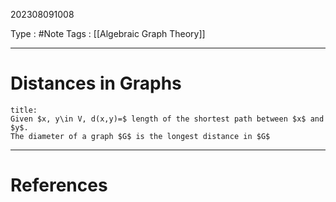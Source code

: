 202308091008

Type : #Note
Tags : [[Algebraic Graph Theory]]

---
# Distances in Graphs
```ad-note
title:
Given $x, y\in V, d(x,y)=$ length of the shortest path between $x$ and $y$.
The diameter of a graph $G$ is the longest distance in $G$
```

---
# References
